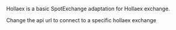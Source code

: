 Hollaex is a basic SpotExchange adaptation for Hollaex exchange. 

Change the api url to connect to a specific hollaex exchange
